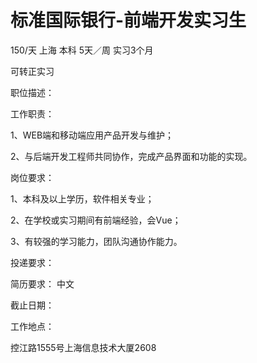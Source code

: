 # 标准国际银行-前端开发实习生

150/天 上海 本科 5天／周 实习3个月

可转正实习

职位描述：

工作职责：

1、WEB端和移动端应用产品开发与维护；

2、与后端开发工程师共同协作，完成产品界面和功能的实现。

岗位要求：

1、本科及以上学历，软件相关专业；

2、在学校或实习期间有前端经验，会Vue；

3、有较强的学习能力，团队沟通协作能力。

投递要求：

简历要求： 中文

截止日期：

工作地点：

控江路1555号上海信息技术大厦2608